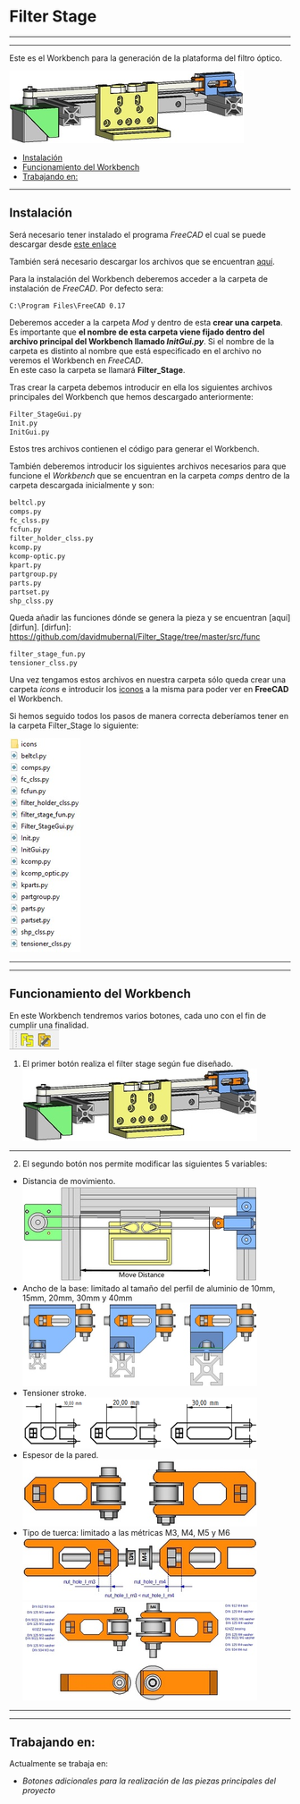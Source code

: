 # Filter Stage
---
---
Este es el Workbench para la generación de la plataforma del filtro óptico.

![imagen](img/filter_stage.jpg)

- [Instalación](#instalaci%C3%B3n)
- [Funcionamiento del Workbench](#funcionamiento-del-workbench)
- [Trabajando en:](#trabajando-en)
---
## Instalación
Será necesario tener instalado el programa *FreeCAD* el cual se puede descargar desde [este enlace][dir]

[dir]: https://www.freecadweb.org/downloads.php


También será necesario descargar los archivos que se encuentran [aquí][dir2].

[dir2]: https://github.com/davidmubernal/Filter_Stage/tree/master/src

Para la instalación del Workbench deberemos acceder a la carpeta de instalación de *FreeCAD*. Por defecto sera:

	C:\Program Files\FreeCAD 0.17

Deberemos acceder a la carpeta *Mod* y dentro de esta **crear una carpeta**.  
Es importante que **el nombre de esta carpeta viene fijado dentro del archivo principal del Workbench llamado _InitGui.py_**.
Si el nombre de la carpeta es distinto al nombre que está especificado en el archivo no veremos el Workbench en *FreeCAD*.  
En este caso la carpeta se llamará **Filter_Stage**.

Tras crear la carpeta debemos introducir en ella los siguientes archivos principales del Workbench que hemos descargado anteriormente:

	Filter_StageGui.py
	Init.py
	InitGui.py

Estos tres archivos contienen el código para generar el Workbench.

También deberemos introducir los siguientes archivos necesarios para que funcione el *Workbench* que se encuentran en la carpeta *comps* dentro de la carpeta descargada inicialmente y son:

	beltcl.py
	comps.py
	fc_clss.py
	fcfun.py
  	filter_holder_clss.py
	kcomp.py
	kcomp-optic.py
	kpart.py
	partgroup.py
	parts.py
	partset.py
	shp_clss.py

Queda añadir las funciones dónde se genera la pieza y se encuentran [aquí][dirfun].
[dirfun]: https://github.com/davidmubernal/Filter_Stage/tree/master/src/func

	filter_stage_fun.py
	tensioner_clss.py

Una vez tengamos estos archivos en nuestra carpeta sólo queda crear una carpeta *icons* e introducir los [iconos][dir3] a la misma para poder ver en **FreeCAD** el Workbench.

[dir3]: https://github.com/davidmubernal/Filter_Stage/tree/master/icons

Si hemos seguido todos los pasos de manera correcta deberíamos tener en la carpeta Filter_Stage lo siguiente:

![imagen](img/carpeta.jpg)

---
---
## Funcionamiento del Workbench
En este Workbench tendremos varios botones, cada uno con el fin de cumplir una finalidad.  
  ![imagen](img/botones.jpg)
1. El primer botón realiza el filter stage según fue diseñado.
	![imagen](img/filter_stage.jpg)

---
2. El segundo botón nos permite modificar las siguientes 5 variables:

  - Distancia de movimiento.  
		![imagen](img/filter_stage_top.jpg)
  - Ancho de la base: limitado al tamaño del perfil de aluminio de 10mm, 15mm, 20mm, 30mm y 40mm  
		![image](img/tensioner_holder_ex_3profiles_side.jpg)
  - Tensioner stroke.  
		![imagen](img/idler_tensioner_stroke_draw.png)
  - Espesor de la pared.  
		![imagen](img/idler_tensioner_wallthick.jpg)
  - Tipo de tuerca: limitado a las métricas M3, M4, M5 y M6  
  		![imagen](img/nut_metric.jpg)  
  		![imagen](img/nut_metric_2.jpg)

---
---
## Trabajando en:
Actualmente se trabaja en:
- *Botones adicionales para la realización de las piezas principales del proyecto*